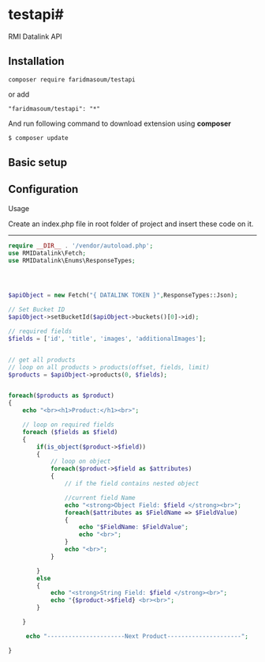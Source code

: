 # testapi#

RMI Datalink API

Installation
-----
```
composer require faridmasoum/testapi
```
or add
```
"faridmasoum/testapi": "*"
```
And run following command to download extension using **composer** 
```php
$ composer update
```
Basic setup
-----
Configuration
-----
Usage

Create an index.php file in root folder of project and insert these code on it.

-----
```php
require __DIR__ . '/vendor/autoload.php';
use RMIDatalink\Fetch;
use RMIDatalink\Enums\ResponseTypes;




$apiObject = new Fetch("{ DATALINK TOKEN }",ResponseTypes::Json);

// Set Bucket ID
$apiObject->setBucketId($apiObject->buckets()[0]->id);

// required fields
$fields = ['id', 'title', 'images', 'additionalImages'];


// get all products
// loop on all products > products(offset, fields, limit)
$products = $apiObject->products(0, $fields);


foreach($products as $product)
{
	echo "<br><h1>Product:</h1><br>";

	// loop on required fields
	foreach ($fields as $field)
	{
		if(is_object($product->$field))
		{
			// loop on object
			foreach($product->$field as $attributes)
			{
				// if the field contains nested object

				//current field Name
				echo "<strong>Object Field: $field </strong><br>";
				foreach($attributes as $FieldName => $FieldValue)
				{
					echo "$FieldName: $FieldValue";
					echo "<br>";
				}
				echo "<br>";
			}

		}
		else
		{
			echo "<strong>String Field: $field </strong><br>";
			echo "{$product->$field} <br><br>";
		}

	}

	 echo "----------------------Next Product---------------------";

}

 
